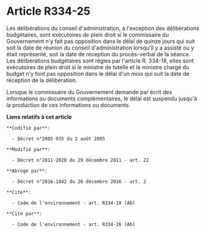 # Article R334-25

Les délibérations du conseil d'administration, à l'exception des délibérations budgétaires, sont exécutoires de plein droit
si le commissaire du Gouvernement n'y fait pas opposition dans le délai de quinze jours qui suit soit la date de réunion du
conseil d'administration lorsqu'il y a assisté ou y était représenté, soit la date de réception du procès-verbal de la
séance. Les délibérations budgétaires sont régies par l'article R. 334-18, elles sont exécutoires de plein droit si le
ministre de tutelle et le ministre chargé du budget n'y font pas opposition dans le délai d'un mois qui suit la date de
réception de la délibération. 

Lorsque le commissaire du Gouvernement demande par écrit des informations ou documents complémentaires, le délai est suspendu
jusqu'à la production de ces informations ou documents.

**Liens relatifs à cet article**

	**Codifié par**:

	  - Décret n°2005-935 du 2 août 2005

	**Modifié par**:

	  - Décret n°2011-2020 du 29 décembre 2011 - art. 22

	**Abrogé par**:

	  - Décret n°2016-1842 du 26 décembre 2016 - art. 2

	**Cite**:

	  - Code de l'environnement - art. R334-18 (Ab)

	**Cité par**:

	  - Code de l'environnement - art. R334-26 (Ab)
